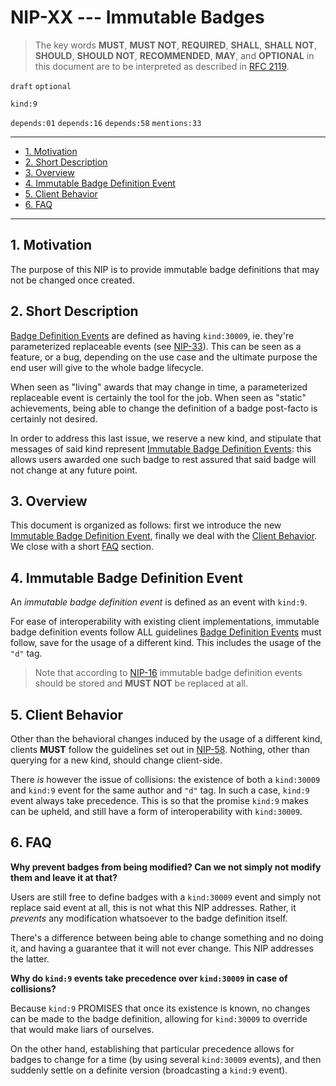 <!-- markdownlint-enable -->
<!-- markdownlint-disable MD013 -->

# NIP-XX --- Immutable Badges

> The key words **MUST**, **MUST NOT**, **REQUIRED**, **SHALL**, **SHALL NOT**, **SHOULD**, **SHOULD NOT**, **RECOMMENDED**,  **MAY**, and **OPTIONAL** in this document are to be interpreted as described in [RFC 2119](https://www.rfc-editor.org/rfc/rfc2119.txt).

`draft` `optional`

`kind:9`

`depends:01` `depends:16` `depends:58`
`mentions:33`

---

- [1. Motivation](#1-motivation)
- [2. Short Description](#2-short-description)
- [3. Overview](#3-overview)
- [4. Immutable Badge Definition Event](#4-immutable-badge-definition-event)
- [5. Client Behavior](#5-client-behavior)
- [6. FAQ](#6-faq)

---

## 1. Motivation

The purpose of this NIP is to provide immutable badge definitions that may not be changed once created.

## 2. Short Description

[Badge Definition Events](https://github.com/nostr-protocol/nips/blob/master/58.md#badge-definition-event) are defined as having `kind:30009`, ie. they're parameterized replaceable events (see [NIP-33](https://github.com/nostr-protocol/nips/blob/master/33.md)).
This can be seen as a feature, or a bug, depending on the use case and the ultimate purpose the end user will give to the whole badge lifecycle.

When seen as "living" awards that may change in time, a parameterized replaceable event is certainly the tool for the job.
When seen as "static" achievements, being able to change the definition of a badge post-facto is certainly not desired.

In order to address this last issue, we reserve a new kind, and stipulate that messages of said kind represent [Immutable Badge Definition Events](#4-immutable-badge-definition-event): this allows users awarded one such badge to rest assured that said badge will not change at any future point.

## 3. Overview

This document is organized as follows: first we introduce the new [Immutable Badge Definition Event](#4-immutable-badge-definition-event), finally we deal with the [Client Behavior](#5-client-behavior).
We close with a short [FAQ](#6-faq) section.

## 4. Immutable Badge Definition Event

An _immutable badge definition event_ is defined as an event with `kind:9`.

For ease of interoperability with existing client implementations, immutable badge definition events follow ALL guidelines [Badge Definition Events](https://github.com/nostr-protocol/nips/blob/master/58.md#badge-definition-event) must follow, save for the usage of a different kind.
This includes the usage of the `"d"` tag.

> Note that according to [NIP-16](https://github.com/nostr-protocol/nips/blob/master/16.md) immutable badge definition events should be stored and **MUST NOT** be replaced at all.

## 5. Client Behavior

Other than the behavioral changes induced by the usage of a different kind, clients **MUST** follow the guidelines set out in [NIP-58](https://github.com/nostr-protocol/nips/blob/master/58.md).
Nothing, other than querying for a new kind, should change client-side.

There _is_ however the issue of collisions: the existence of both a `kind:30009` and `kind:9` event for the same author and `"d"` tag.
In such a case, `kind:9` event always take precedence.
This is so that the promise `kind:9` makes can be upheld, and still have a form of interoperability with `kind:30009`.

## 6. FAQ

**Why prevent badges from being modified? Can we not simply not modify them and leave it at that?**

Users are still free to define badges with a `kind:30009` event and simply not replace said event at all, this is not what this NIP addresses.
Rather, it _prevents_ any modification whatsoever to the badge definition itself.

There's a difference between being able to change something and no doing it, and having a guarantee that it will not ever change.
This NIP addresses the latter.

**Why do `kind:9` events take precedence over `kind:30009` in case of collisions?**

Because `kind:9` PROMISES that once its existence is known, no changes can be made to the badge definition, allowing for `kind:30009` to override that would make liars of ourselves.

On the other hand, establishing that particular precedence allows for badges to change for a time (by using several `kind:30009` events), and then suddenly settle on a definite version (broadcasting a `kind:9` event).
